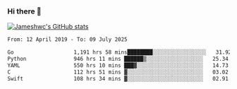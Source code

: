 ### Hi there 👋

[![Jameshwc's GitHub stats](https://github-readme-stats.vercel.app/api?username=jameshwc)](https://github.com/anuraghazra/github-readme-stats)

<!--START_SECTION:waka-->

```txt
From: 12 April 2019 - To: 09 July 2025

Go                   1,191 hrs 58 mins████████░░░░░░░░░░░░░░░░░   31.92 %
Python               946 hrs 11 mins ██████▒░░░░░░░░░░░░░░░░░░   25.34 %
YAML                 550 hrs 10 mins ███▓░░░░░░░░░░░░░░░░░░░░░   14.73 %
C                    112 hrs 51 mins ▓░░░░░░░░░░░░░░░░░░░░░░░░   03.02 %
Swift                108 hrs 34 mins ▓░░░░░░░░░░░░░░░░░░░░░░░░   02.91 %
```

<!--END_SECTION:waka-->